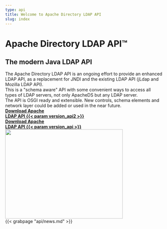 ```yaml
---
type: api
title: Welcome to Apache Directory LDAP API
slug: index
---
```


<div class="hero clearfix">
  <div class="left">
    <h1>Apache Directory LDAP API&trade;</h1>
    <h2>The modern Java LDAP API</h2>
    <div class="description">
      The Apache Directory LDAP API is an ongoing effort to provide an enhanced LDAP API, as a replacement for JNDI and the existing LDAP API (jLdap and Mozilla LDAP API).<br/>
      This is a "schema aware" API with some convenient ways to access all types of LDAP servers, not only ApacheDS but any LDAP server.<br/>
      The API is OSGI ready and extensible. New controls, schema elements and network layer could be added or used in the near future.
    </div>
    <div class="download-link">
      <a href="/api/downloads-2.html" class="download_badge"><b>Download Apache<br>LDAP API {{< param version_api2 >}}</b></a>
    </div>
    <div class="download-link">
      <a href="/api/downloads-1.html" class="download_badge"><b>Download Apache<br>LDAP API {{< param version_api >}}</b></a>
    </div>
  </div>
  <div class="right">
    <img src="../images/hero-ldap-api.jpg" width="377" height="287" border="0"/>
  </div>
</div>

<div class="news">
    {{< grabpage "api/news.md" >}}
</div>
